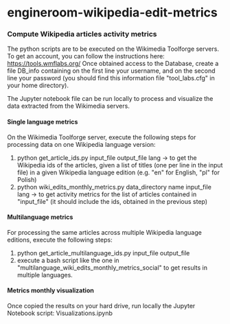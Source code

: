 # engineroom-wikipedia-edit-metrics
### Compute Wikipedia articles activity metrics

The python scripts are to be executed on the Wikimedia Toolforge servers. To get an account, you can follow the instructions here: https://tools.wmflabs.org/ 
Once obtained access to the Database, create a file DB_info containing on the first line your username, and on the second line your password (you should find this information file "tool_labs.cfg" in your home directory).

The Jupyter notebook file can be run locally to process and visualize the data extracted from the Wikimedia servers.

#### Single language metrics

On the Wikimedia Toolforge server, execute the following steps for processing data on one Wikipedia language version:
1. python	get_article_ids.py input_file output_file lang -> to get the Wikipedia ids of the articles, given a list of titles (one per line in the input file) in a given Wikipedia language edition (e.g. "en" for English, "pl" for Polish) 
2. python wiki_edits_monthly_metrics.py data_directory name input_file lang -> to get activity metrics for the list of articles contained in "input_file" (it should include the ids, obtained in the previous step)

#### Multilanguage metrics

For processing the same articles across multiple Wikipedia language editions, execute the following steps: 
1. python get_article_multilanguage_ids.py input_file output_file
2. execute a bash script like the one in "multilanguage_wiki_edits_monthly_metrics_social" to get results in multiple languages.

#### Metrics monthly visualization

Once copied the results on your hard drive, run locally the Jupyter Notebook script: Visualizations.ipynb
